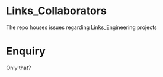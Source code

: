 # Links_Collaborators
The repo houses issues regarding Links_Engineering projects 

# Enquiry
Only that?
